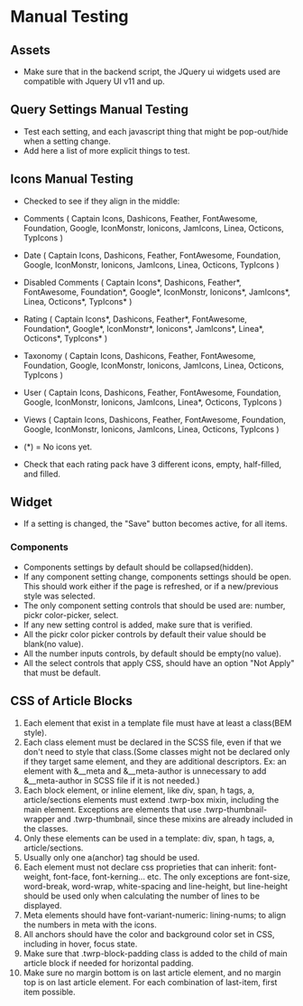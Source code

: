 # Manual Testing

## Assets

- Make sure that in the backend script, the JQuery ui widgets used are compatible with Jquery UI v11 and up.

## Query Settings Manual Testing

- Test each setting, and each javascript thing that might be pop-out/hide when a setting change.
- Add here a list of more explicit things to test.

## Icons Manual Testing

- Checked to see if they align in the middle:
- Comments          ( Captain Icons, Dashicons, Feather, FontAwesome, Foundation, Google, IconMonstr, Ionicons, JamIcons, Linea, Octicons, TypIcons )
- Date              ( Captain Icons, Dashicons, Feather, FontAwesome, Foundation, Google, IconMonstr, Ionicons, JamIcons, Linea, Octicons, TypIcons )
- Disabled Comments ( Captain Icons*, Dashicons, Feather*, FontAwesome, Foundation*, Google*, IconMonstr, Ionicons*, JamIcons*, Linea, Octicons*, TypIcons* )
- Rating            ( Captain Icons*, Dashicons, Feather*, FontAwesome, Foundation*, Google*, IconMonstr*, Ionicons*, JamIcons*, Linea*, Octicons*, TypIcons* )
- Taxonomy          ( Captain Icons, Dashicons, Feather, FontAwesome, Foundation, Google, IconMonstr, Ionicons, JamIcons, Linea, Octicons, TypIcons )
- User              ( Captain Icons, Dashicons, Feather, FontAwesome, Foundation, Google, IconMonstr, Ionicons, JamIcons, Linea*, Octicons, TypIcons )
- Views             ( Captain Icons, Dashicons, Feather, FontAwesome, Foundation, Google, IconMonstr, Ionicons, JamIcons, Linea, Octicons, TypIcons )
- (*) = No icons yet.

- Check that each rating pack have 3 different icons, empty, half-filled, and filled.

## Widget

- If a setting is changed, the "Save" button becomes active, for all items.

### Components

- Components settings by default should be collapsed(hidden).
- If any component setting change, components settings should be open. This should work either if the page is refreshed, or if a new/previous style was selected.
- The only component setting controls that should be used are: number, pickr color-picker, select.
- If any new setting control is added, make sure that is verified.
- All the pickr color picker controls by default their value should be blank(no value).
- All the number inputs controls, by default should be empty(no value).
- All the select controls that apply CSS, should have an option "Not Apply" that must be default.

## CSS of Article Blocks

1. Each element that exist in a template file must have at least a class(BEM style).
2. Each class element must be declared in the SCSS file, even if that we don't need to style that class.(Some classes might not be declared only if they target same element, and they are additional descriptors. Ex: an element with &__meta and &__meta-author is unnecessary to add &__meta-author in SCSS file if it is not needed.)
3. Each block element, or inline element, like div, span, h tags, a, article/sections elements must extend .twrp-box mixin, including the main element. Exceptions are elements that use .twrp-thumbnail-wrapper and .twrp-thumbnail, since these mixins are already included
in the classes.
4. Only these elements can be used in a template: div, span, h tags, a, article/sections.
5. Usually only one a(anchor) tag should be used.
6. Each element must not declare css proprieties that can inherit: font-weight, font-face, font-kerning... etc. The only exceptions are font-size, word-break, word-wrap, white-spacing and line-height, but line-height should be used only when calculating the number of lines to be displayed.
7. Meta elements should have font-variant-numeric: lining-nums; to align the numbers in meta with the icons.
8. All anchors should have the color and background color set in CSS, including in hover, focus state.
9. Make sure that .twrp-block-padding class is added to the child of main article block if needed for horizontal padding.
10. Make sure no margin bottom is on last article element, and no margin top is on last article element. For each combination of last-item, first item possible.
